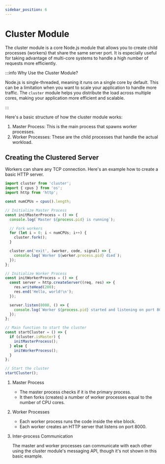 ```yaml
---
sidebar_position: 6
---
```


# Cluster Module

The cluster module is a core Node.js module that allows you to create child
processes (workers) that share the same server port. It is especially useful for
taking advantage of multi-core systems to handle a high number of requests more
efficiently.

:::info Why Use the Cluster Module?

Node.js is single-threaded, meaning it runs on a single core by default. This
can be a limitation when you want to scale your application to handle more
traffic. The `cluster` module helps you distribute the load across multiple
cores, making your application more efficient and scalable.

:::

Here's a basic structure of how the cluster module works:

1. Master Process: This is the main process that spawns worker processes.
2. Worker Processes: These are the child processes that handle the actual
   workload.

## Creating the Clustered Server

Workers can share any TCP connection. Here's an example how to create a basic
HTTP server.

```typescript
import cluster from 'cluster';
import { cpus } from 'os';
import http from 'http';

const numCPUs = cpus().length;

// Initialize Master Process
const initMasterProcess = () => {
  console.log(`Master ${process.pid} is running`);

  // Fork workers
  for (let i = 0; i < numCPUs; i++) {
    cluster.fork();
  }

  cluster.on('exit', (worker, code, signal) => {
    console.log(`Worker ${worker.process.pid} died`);
  });
};

// Initialize Worker Process
const initWorkerProcess = () => {
  const server = http.createServer((req, res) => {
    res.writeHead(200);
    res.end('Hello, world!\n');
  });

  server.listen(8000, () => {
    console.log(`Worker ${process.pid} started and listening on port 8000`);
  });
};

// Main function to start the cluster
const startCluster = () => {
  if (cluster.isMaster) {
    initMasterProcess();
  } else {
    initWorkerProcess();
  }
};

// Start the cluster
startCluster();
```

1. Master Process

   - The master process checks if it is the primary process.
   - It then forks (creates) a number of worker processes equal to the number of
     CPU cores.

2. Worker Processes

   - Each worker process runs the code inside the else block.
   - Each worker creates an HTTP server that listens on port 8000.

3. Inter-process Communication

   The master and worker processes can communicate with each other using the
   cluster module's messaging API, though it's not shown in this basic example.
